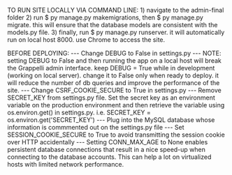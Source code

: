 
TO RUN SITE LOCALLY VIA COMMAND LINE: 
	1) navigate to the admin-final folder
	2) run $ py manage.py makemigrations, then $ py manage.py migrate. this will ensure that the database models are consistent with the models.py file. 
	3) finally, run $ py manage.py runserver. it will automatically run on local host 8000. use Chrome to access the site.

BEFORE DEPLOYING: 
	--- Change DEBUG to False in settings.py 
		--- NOTE: setting DEBUG to False and then running the app on a local host will break the Grappelli admin interface. keep DEBUG = True while in development (working on local server). change it to False only when ready to deploy. it will reduce the number of db queries and improve the performance of the site.
	--- Change CSRF_COOKIE_SECURE to True in settings.py 
	--- Remove SECRET_KEY from settings.py file. Set the secret key as an environment variable on the production 
	environment and then retrieve the variable using os.environ.get() in settings.py. i.e. SECRET_KEY = os.environ.get('SECRET_KEY')
	--- Plug into the MySQL database whose information is commmented out on the settings.py file
	--- Set SESSION_COOKIE_SECURE to True to avoid transmitting the session cookie over HTTP accidentally 
	--- Setting CONN_MAX_AGE to None enables persistent database connections that result in a nice speed-up when connecting to the database accounts. This can help a lot on virtualized hosts with limited network performance.
	